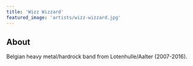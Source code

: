 ```yaml
---
title: 'Wizz Wizzard'
featured_image: 'artists/wizz-wizzard.jpg'
---
```


## About

Belgian heavy metal/hardrock band from Lotenhulle/Aalter (2007-2016).
